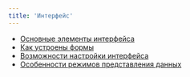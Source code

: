 ```yaml
---
title: 'Интерфейс'
---
```


- [Основные элементы интерфейса](interface.md)
- [Как устроены формы](forms.md)
- [Возможности настройки интерфейса](settings.md)
- [Особенности режимов представления данных](mode.md)
